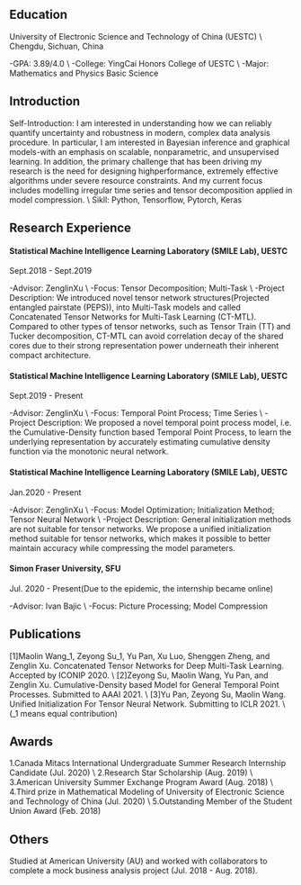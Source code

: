 ## Education
University of Electronic Science and Technology of China (UESTC) \\
Chengdu, Sichuan, China

-GPA: 3.89/4.0 \\
-College: YingCai Honors College of UESTC \\
-Major: Mathematics and Physics Basic Science

## Introduction
Self-Introduction: I am interested in understanding how we can reliably quantify uncertainty and robustness in modern, complex data analysis procedure. In particular, I am interested in Bayesian inference and graphical models-with an emphasis on scalable, nonparametric, and unsupervised learning. In addition, the primary challenge that has been driving my research is the need for designing highperformance, extremely effective algorithms under severe resource constraints. And my current focus includes modelling irregular time series and tensor decomposition applied in model compression. \\
Sikll: Python, Tensorflow, Pytorch, Keras

## Research Experience

#### Statistical Machine Intelligence Learning Laboratory (SMILE Lab), UESTC
Sept.2018 - Sept.2019

-Advisor: ZenglinXu \\
-Focus: Tensor Decomposition; Multi-Task \\
-Project Description: We introduced novel tensor network structures(Projected entangled pairstate (PEPS)), into Multi-Task models and called Concatenated Tensor Networks for Multi-Task Learning (CT-MTL). Compared to other types of tensor networks, such as Tensor Train (TT) and Tucker decomposition, CT-MTL can avoid correlation decay of the shared cores due to their strong representation power underneath their inherent compact architecture.

#### Statistical Machine Intelligence Learning Laboratory (SMILE Lab), UESTC
Sept.2019 - Present

-Advisor: ZenglinXu \\
-Focus: Temporal Point Process; Time Series \\
-Project Description: We proposed a novel temporal point process model, i.e. the Cumulative-Density function based Temporal Point Process, to learn the underlying representation by accurately estimating cumulative density function via the monotonic neural network.

#### Statistical Machine Intelligence Learning Laboratory (SMILE Lab), UESTC
Jan.2020 - Present

-Advisor: ZenglinXu \\
-Focus: Model Optimization; Initialization Method; Tensor Neural Network \\
-Project Description: General initialization methods are not suitable for tensor networks. We propose a unified initialization method suitable for tensor networks, which makes it possible to better maintain accuracy while compressing the model parameters.

#### Simon Fraser University, SFU
Jul. 2020 - Present(Due to the epidemic, the internship became online)

-Advisor: Ivan Bajic \\
-Focus: Picture Processing; Model Compression

## Publications
[1]Maolin Wang_1, Zeyong Su_1, Yu Pan, Xu Luo, Shenggen Zheng, and Zenglin Xu. Concatenated Tensor Networks for Deep Multi-Task Learning. Accepted by ICONIP 2020. \\
[2]Zeyong Su, Maolin Wang, Yu Pan, and Zenglin Xu. Cumulative-Density based Model for General Temporal Point Processes. Submitted to AAAI 2021. \\
[3]Yu Pan, Zeyong Su, Maolin Wang. Unified Initialization For Tensor Neural Network. Submitting to ICLR 2021. \\
(_1 means equal contribution)
## Awards
1.Canada Mitacs International Undergraduate Summer Research Internship Candidate (Jul. 2020) \\
2.Research Star Scholarship (Aug. 2019) \\
3.American University Summer Exchange Program Award (Aug. 2018) \\ 
4.Third prize in Mathematical Modeling of University of Electronic Science and Technology of China (Jul. 2020) \\
5.Outstanding Member of the Student Union Award (Feb. 2018)
## Others
Studied at American University (AU) and worked with collaborators to complete a mock business analysis project (Jul. 2018 - Aug. 2018).
